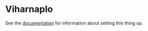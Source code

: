 # Viharnaplo

See the [documentation][1] for information about setting this thing
up.

 [1]: http://algernon.github.com/viharnaplo/

